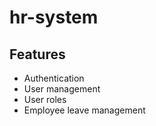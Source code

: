 # hr-system

## Features

- Authentication
- User management
- User roles
- Employee leave management
